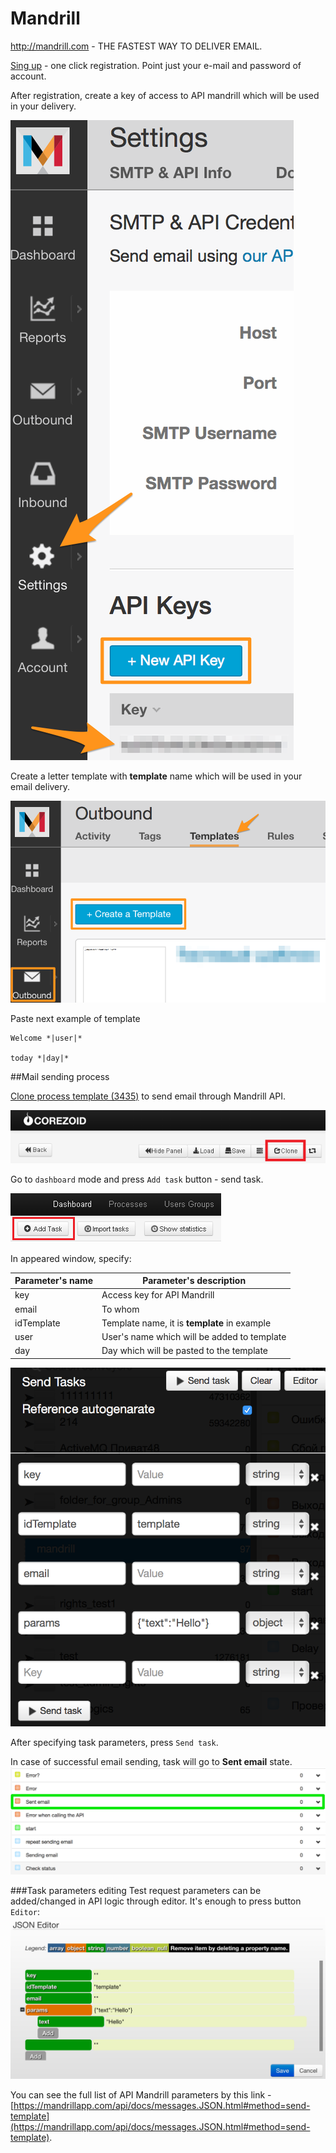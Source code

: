 # Mandrill

http://mandrill.com - THE FASTEST WAY TO DELIVER EMAIL.


[Sing up](https://mandrill.com/signup/) - one click registration. Point just your e-mail and password of account.

After registration, create a key of access to API mandrill which will be used in your delivery.

![](../img/mandrill_key.png)

Create a letter template with **template** name which will be used in your email delivery.

![](../img/mandrill_create_template.png)

Paste next example of template
```
Welcome *|user|*

today *|day|*
```

##Mail sending process

[Clone process template (3435)](https://www.corezoid.com/admin/edit_conv/3435) to send email through Mandrill API.

![](../img/mandrill_copy_conveyor.png)

Go to `dashboard` mode and press `Add task` button - send task.

![](../img/mandrill_dashboard.png)

In appeared window, specify:

|Parameter's name|Parameter's description|
|--|--|
|key|Access key for API Mandrill|
|email|To whom|
|idTemplate|Template name, it is **template** in example|
|user|User's name which will be added to template|
|day|Day which will be pasted to the template|

![](../img/mandrill_send_task.png)


After specifying task parameters, press `Send task`.

In case of successful email sending, task will go to **Sent email** state.
![](../img/success_sent_mandrill.png)

###Task parameters editing
Test request parameters can be added/changed in API logic through editor. It's enough to press button `Editor`:
![](../img/mandrill_edit_task.png)


You can see the full list of API Mandrill parameters by this link - [https://mandrillapp.com/api/docs/messages.JSON.html#method=send-template](https://mandrillapp.com/api/docs/messages.JSON.html#method=send-template).
